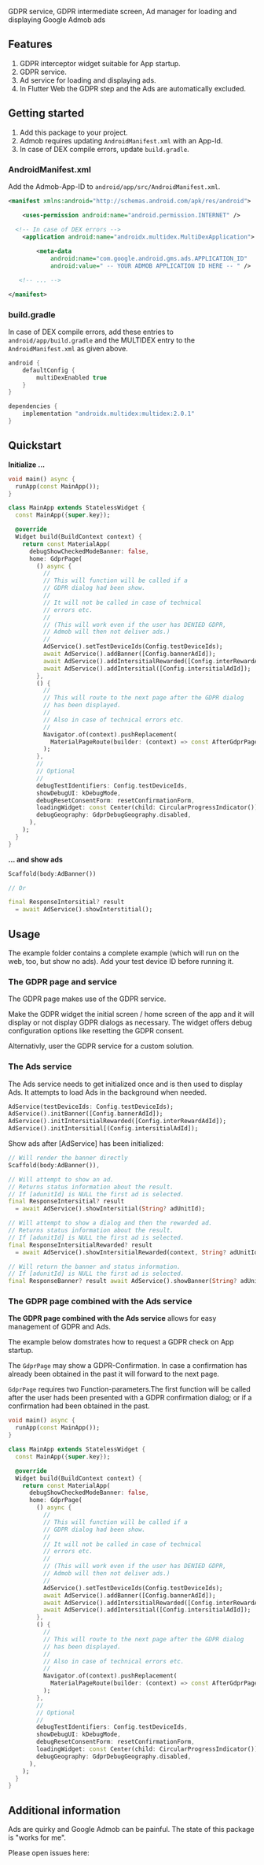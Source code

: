 GDPR service, GDPR intermediate screen, Ad manager for loading and displaying Google Admob ads

## Features

1. GDPR interceptor widget suitable for App startup.
2. GDPR service.
3. Ad service for loading and displaying ads.
4. In Flutter Web the GDPR step and the Ads are automatically excluded.

## Getting started

1. Add this package to your project.
2. Admob requires updating `AndroidManifest.xml` with an App-Id.
3. In case of DEX compile errors, update `build.gradle`.

### AndroidManifest.xml

Add the Admob-App-ID to `android/app/src/AndroidManifest.xml`.

```xml
<manifest xmlns:android="http://schemas.android.com/apk/res/android">

	<uses-permission android:name="android.permission.INTERNET" />

  <!-- In case of DEX errors -->
	<application android:name="androidx.multidex.MultiDexApplication">	
		
        <meta-data 
            android:name="com.google.android.gms.ads.APPLICATION_ID" 
            android:value=" -- YOUR ADMOB APPLICATION ID HERE -- " /> 

   <!-- ... -->

</manifest>        
```
### build.gradle

In case of DEX compile errors, add these entries to `android/app/build.gradle` and the
MULTIDEX entry to the `AndroidManifest.xml` as given above.

```gradle
android {
    defaultConfig {
        multiDexEnabled true
    }
}

dependencies {
    implementation "androidx.multidex:multidex:2.0.1"
}
```

## Quickstart 

**Initialize ...**

```dart
void main() async {
  runApp(const MainApp());
}

class MainApp extends StatelessWidget {
  const MainApp({super.key});

  @override
  Widget build(BuildContext context) {
    return const MaterialApp(
      debugShowCheckedModeBanner: false,
      home: GdprPage(
        () async {
          //
          // This will function will be called if a 
          // GDPR dialog had been show.
          // 
          // It will not be called in case of technical 
          // errors etc.
          //
          // (This will work even if the user has DENIED GDPR,
          // Admob will then not deliver ads.)
          //
          AdService().setTestDeviceIds(Config.testDeviceIds);
          await AdService().addBanner([Config.bannerAdId]);
          await AdService().addIntersitialRewarded([Config.interRewardAdId]);
          await AdService().addIntersitial([Config.intersitialAdId]);
        },
        () {
          //
          // This will route to the next page after the GDPR dialog 
          // has been displayed.
          //
          // Also in case of technical errors etc.
          //
          Navigator.of(context).pushReplacement(
            MaterialPageRoute(builder: (context) => const AfterGdprPage()),
          );
        },
        //
        // Optional
        //
        debugTestIdentifiers: Config.testDeviceIds,
        showDebugUI: kDebugMode,
        debugResetConsentForm: resetConfirmationForm,
        loadingWidget: const Center(child: CircularProgressIndicator()),
        debugGeography: GdprDebugGeography.disabled,
      ),
    );
  }
}
```

**... and show ads**

```dart
Scaffold(body:AdBanner())

// Or

final ResponseIntersitial? result 
  = await AdService().showInterstitial();
```

## Usage

The example folder contains a complete example (which will run on the web, too, but show no ads). Add your test device ID before running it.

### The GDPR page and service

The GDPR page makes use of the GDPR service. 

Make the GDPR widget the initial screen / home screen of the app and it will display or not display GDPR dialogs as necessary. The widget offers debug configuration options like resetting the GDPR consent.

Alternativly, user the GDPR service for a custom solution.

### The Ads service

The Ads service needs to get initialized once and is then used to display Ads. It attempts to load Ads in the background when needed.

```dart
AdService(testDeviceIds: Config.testDeviceIds);
AdService().initBanner([Config.bannerAdId]);
AdService().initIntersitialRewarded([Config.interRewardAdId]);
AdService().initIntersitial[(Config.intersitialAdId]);
```

Show ads after [AdService] has been initialized:

```dart
// Will render the banner directly
Scaffold(body:AdBanner()),
```

```dart
// Will attempt to show an ad.
// Returns status information about the result.
// If [adunitId] is NULL the first ad is selected.
final ResponseIntersitial? result 
  = await AdService().showIntersitial(String? adUnitId);

// Will attempt to show a dialog and then the rewarded ad.
// Returns status information about the result.
// If [adunitId] is NULL the first ad is selected.
final ResponseIntersitialRewarded? result 
  = await AdService().showIntersitialRewarded(context, String? adUnitId);

// Will return the banner and status information.
// If [adunitId] is NULL the first ad is selected.
final ResponseBanner? result await AdService().showBanner(String? adUnitId);
```

### The GDPR page combined with the Ads service

**The GDPR page combined with the Ads service** allows for easy management of GDPR and Ads.

The example below domstrates how to request a GDPR check on App startup.

The `GdprPage` may show a GDPR-Confirmation. In case a confirmation has already
been obtained in the past it will forward to the next page.

`GdprPage` requires two Function-parameters.The first function will be called 
after the user hads been presented with a GDPR confirmation dialog; or if 
a confirmation had been obtained in the past.

```dart
void main() async {
  runApp(const MainApp());
}

class MainApp extends StatelessWidget {
  const MainApp({super.key});

  @override
  Widget build(BuildContext context) {
    return const MaterialApp(
      debugShowCheckedModeBanner: false,
      home: GdprPage(
        () async {
          //
          // This will function will be called if a 
          // GDPR dialog had been show.
          // 
          // It will not be called in case of technical 
          // errors etc.
          //
          // (This will work even if the user has DENIED GDPR,
          // Admob will then not deliver ads.)
          //
          AdService().setTestDeviceIds(Config.testDeviceIds);
          await AdService().addBanner([Config.bannerAdId]);
          await AdService().addIntersitialRewarded([Config.interRewardAdId]);
          await AdService().addIntersitial([Config.intersitialAdId]);
        },
        () {
          //
          // This will route to the next page after the GDPR dialog 
          // has been displayed.
          //
          // Also in case of technical errors etc.
          //
          Navigator.of(context).pushReplacement(
            MaterialPageRoute(builder: (context) => const AfterGdprPage()),
          );
        },
        //
        // Optional
        //
        debugTestIdentifiers: Config.testDeviceIds,
        showDebugUI: kDebugMode,
        debugResetConsentForm: resetConfirmationForm,
        loadingWidget: const Center(child: CircularProgressIndicator()),
        debugGeography: GdprDebugGeography.disabled,
      ),
    );
  }
}
```

## Additional information

Ads are quirky and Google Admob can be painful. The state of this package is "works for me".

Please open issues here:


